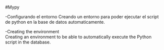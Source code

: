 #Mypy

-Configurando el entorno
    Creando un entorno para poder ejecutar el script de python en la base de datos automaticamente.
    
-Creating the environment   
    Creating an environment to be able to automatically execute the Python script in the database.



    

